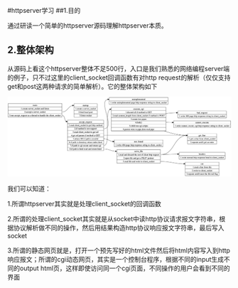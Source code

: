 #httpserver学习 
##1.目的

通过研读一个简单的httpserver源码理解httpserver本质。

## 2.整体架构

从源码上看这个httpserver整体不足500行，入口是我们熟悉的网络编程server端的例子，只不过这里的client_socket回调函数有对http request的解析（仅仅支持get和post这两种请求的简单解析）。它的整体架构如下

![](./struct.png)

我们可以知道：

1.所谓httpserver其实就是处理client_socket的回调函数

2.所谓的处理client_socket其实就是从socket中读http协议请求报文字符串，根据协议解析做不同的操作，然后用结果构造http协议响应报文字符串，最后写入socket

3.所谓的静态网页就是，打开一个预先写好的html文件然后将html内容写入到http响应报文；所谓的cgi动态网页，其实是一个控制台程序，根据不同的input生成不同的output html页，这样即使访问同一个cgi页面，不同操作的用户会看到不同的界面
